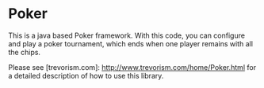 Poker
=============

This is a java based Poker framework. With this code, you can configure and play a poker tournament,
which ends when one player remains with all the chips. 

Please see [trevorism.com]: http://www.trevorism.com/home/Poker.html for a detailed description of how
to use this library.
